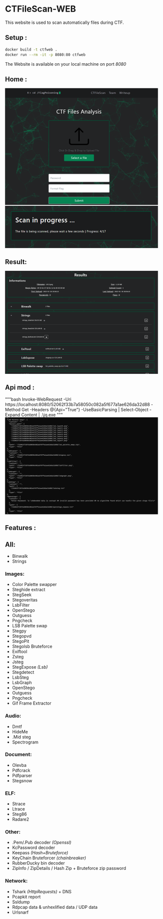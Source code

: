 # CTFileScan-WEB
This website is used to scan automatically files during CTF.


## Setup : 

```bash
docker build -t ctfweb .
docker run --rm -it -p 8080:80 ctfweb
```
The Website is available on your local machine on port *8080*

## Home :
![Alt Text](./img/home.png)
![Alt Text](./img/wait.png)

## Result:
![Alt Text](./img/result.png)

## Api mod : 
"""bash
Invoke-WebRequest -Uri https://localhost:8080/52062f33b7a58050c082a5f677a1ae626da32d88 -Method Get -Headers @{Api="True"} -UseBasicParsing  | Select-Object -Expand Content | .\jq.exe
"""
![Alt Text](./img/json.png)


## Features :

## All:
  - Binwalk
  - Strings

### Images:
  - Color Palette swapper
  - Steghide extract
  - StegSeek 
  - Stegoveritas
  - LsbFilter
  - OpenStego
  - Outguess
  - Pngcheck
  - LSB Palette swap
  - Stegpy
  - Stegopvd
  - StegoPit
  - Stegolsb Bruteforce
  - Exiftool
  - Zsteg
  - Jsteg
  - StegExpose *(Lsb)*
  - Stegdetect
  - LsbSteg
  - LsbGraph
  - OpenStego
  - Outguess
  - Pngcheck
  - Gif Frame Extractor


### Audio:
  - Dmtf
  - HideMe
  - .Mid steg
  - Spectrogram
  
### Document:
  - Olevba
  - Pdfcrack
  - Pdfparser
  - Stegsnow

### ELF:
  - Strace
  - Ltrace
  - Steg86
  - Radare2

### Other:
  - .Pem/.Pub decoder *(Openssl)*
  - KcPassword decoder
  - Keepass *(Hash+Bruteforce)*
  - KeyChain Bruteforcer *(chainbreaker)*
  - RubberDucky bin decoder
  - ZipInfo / ZipDetails / Hash Zip + Bruteforce zip password

### Network:
  - Tshark *(HttpRequests)* + DNS
  - Pcapkit report
  - Ssldump
  - Rdpcap data & unhexlified data / UDP data
  - Urlsnarf
  
